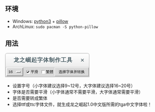 ## 环境
- Windows: [python3](https://www.python.org/downloads/release/python-341/) + [pillow](http://www.lfd.uci.edu/~gohlke/pythonlibs/#pil)
- ArchLinux: <code>sudo pacman -S python-pillow</code>

## 用法
![软件截图](https://raw.githubusercontent.com/osfans/python3-tool/master/EmperorRotMK_font/screenshot.png)
- 设置字号（小字体建议选择9~12号，大字体建议选择16~20号）
- 字体是否需要平滑（小字体通常不需要平滑，大字体通常需要平滑）
- 是否需要转成繁体
- 选择ttf或ttc字体文件，就生成龙之崛起1.0中文版所需的tga中文字体啦！
